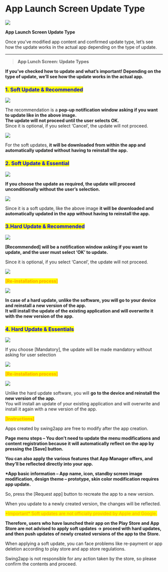 # App Launch Screen Update Type

![](https://support.swing2app.com/wp-content/uploads/2018/09/app\_launch.png)

**App Launch Screen Update Type**

Once you’ve modified app content and confirmed update type, let’s see how the update works in the actual app depending on the type of update.

***

> **App Lunch Screen: Update Types**

**If you’ve checked how to update and what’s important! Depending on the type of update, we’ll see how the update works in the actual app.**

### <mark style="color:blue;">**1. Soft Update & Recommended**</mark>

![](https://support.swing2app.com/wp-content/uploads/2018/09/soft1.png)

The recommendation is a **pop-up notification window asking if you want to update like in the above image.**\
**The update will not proceed until the user selects OK.**\
Since it is optional, if you select ‘Cancel’, the update will not proceed.



![](https://support.swing2app.com/wp-content/uploads/2018/09/soft2.png)

For the soft updates, **it will be downloaded from within the app and automatically updated without having to reinstall the app.**



### <mark style="color:blue;">**2. Soft Update & Essential**</mark>

![](https://support.swing2app.com/wp-content/uploads/2018/09/soft3.png)

**If you choose the update as required, the update will proceed unconditionally without the user’s selection.**



![](https://support.swing2app.com/wp-content/uploads/2018/09/soft4.png)

Since it is a soft update, like the above image **it will be downloaded and automatically updated in the app without having to reinstall the app.**



### <mark style="color:blue;">**3.Hard Update & Recommended**</mark>

![](https://support.swing2app.com/wp-content/uploads/2018/09/hard1.png)

**\[Recommended] will be a notification window asking if you want to update, and the user must select ‘OK’ to update.**

Since it is optional, if you select ‘Cancel’, the update will not proceed.

![](https://wp.swing2app.co.kr/wp-content/uploads/2018/09/%ED%99%94%EC%82%B4%ED%91%9C-2.png)

<mark style="color:orange;">**\[Re-installation process]**</mark>

![](https://support.swing2app.com/wp-content/uploads/2018/09/hard2.png)

**In case of a hard update, unlike the software, you will go to your device and reinstall a new version of the app.**\
**It will install the update of the existing application and will overwrite it with the new version of the app.**&#x20;



### <mark style="color:blue;">**4. Hard Update & Essentials**</mark>

![](https://support.swing2app.com/wp-content/uploads/2018/09/hard3.png)

If you choose \[Mandatory], the update will be made mandatory without asking for user selection

![](https://wp.swing2app.co.kr/wp-content/uploads/2018/09/%ED%99%94%EC%82%B4%ED%91%9C-2.png)

&#x20;<mark style="color:orange;">**\[Re-installation process]**</mark>

![](https://support.swing2app.com/wp-content/uploads/2018/09/hard4.png)

Unlike the hard update software, you will **go to the device and reinstall the new version of the app.**\
You will install an update of your existing application and will overwrite and install it again with a new version of the app.



<mark style="color:orange;">**\[Instructions]**</mark>

Apps created by swing2app are free to modify after the app creation.

**Page menu steps – You don’t need to update the menu modifications and content registration because it will automatically reflect on the app by pressing the \[Save] button.**

**You can also apply the various features that App Manager offers, and they’ll be reflected directly into your app.**

**\*App basic information – App name, icon, standby screen image modification, design theme – prototype, skin color modification requires app update.**

So, press the \[Request app] button to recreate the app to a new version.

When you update to a newly created version, the changes will be reflected.

<mark style="color:orange;">\*Important\* Soft updates are not officially provided by Apple and Google.</mark>&#x20;

**Therefore, users who have launched their app on the Play Store and App Store are not advised to apply soft updates → proceed with hard updates, and then push updates of newly created versions of the app to the Store.**

When applying a soft update, you can face problems like re-payment or app deletion according to play store and app store regulations.

Swing2app is not responsible for any action taken by the store, so please confirm the contents and proceed.
